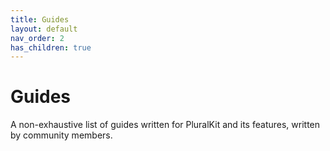 ```yaml
---
title: Guides
layout: default
nav_order: 2
has_children: true
---
```


# Guides
A non-exhaustive list of guides written for PluralKit and its features, written by community members.